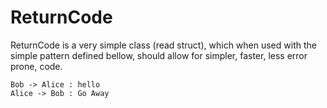 # ReturnCode

ReturnCode is a very simple class (read struct), which when used with the simple pattern defined bellow, should allow for simpler, faster, less error prone, code.


```plantuml
Bob -> Alice : hello
Alice -> Bob : Go Away
```